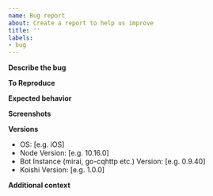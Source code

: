 ```yaml
---
name: Bug report
about: Create a report to help us improve
title: ''
labels:
- bug
---
```


**Describe the bug**
<!-- 简明的表述 bug 是什么。 -->

**To Reproduce**
<!-- 如何重现这个行为。 -->

**Expected behavior**
<!-- 期望的行为是什么？ -->

**Screenshots**
<!-- 提供相应的截图，可以是聊天截图和 CoolQ 日志。最好都有。 -->

**Versions**
<!-- 填写相应的版本号。 -->

- OS: [e.g. iOS]
- Node Version: [e.g. 10.16.0]
- Bot Instance (mirai, go-cqhttp etc.) Version: [e.g. 0.9.40]
- Koishi Version: [e.g. 1.0.0]

**Additional context**
<!-- 其他想要补充的信息。 -->

